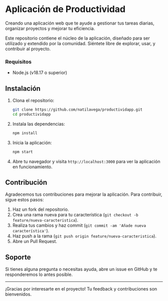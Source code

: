 # Aplicación de Productividad

Creando una aplicación web que te ayude a gestionar tus tareas diarias, organizar proyectos y mejorar tu eficiencia.

Este repositorio contiene el núcleo de la aplicación, diseñado para ser utilizado y extendido por la comunidad. Siéntete libre de explorar, usar, y contribuir al proyecto.

### Requisitos

- Node.js (v18.17 o superior)

## Instalación

1. Clona el repositorio:
    ```bash
    git clone https://github.com/natilavega/productividapp.git
    cd productividapp
    ```

2. Instala las dependencias:
    ```bash
    npm install
    ```

3. Inicia la aplicación:
    ```bash
    npm start
    ```

5. Abre tu navegador y visita `http://localhost:3000` para ver la aplicación en funcionamiento.

## Contribución

Agradecemos tus contribuciones para mejorar la aplicación. Para contribuir, sigue estos pasos:

1. Haz un fork del repositorio.
2. Crea una rama nueva para tu característica (`git checkout -b feature/nueva-caracteristica`).
3. Realiza tus cambios y haz commit (`git commit -am 'Añade nueva característica'`).
4. Haz push a la rama (`git push origin feature/nueva-caracteristica`).
5. Abre un Pull Request.

## Soporte

Si tienes alguna pregunta o necesitas ayuda, abre un issue en GitHub y te responderemos lo antes posible.

---

¡Gracias por interesarte en el proyecto! Tu feedback y contribuciones son bienvenidos.
